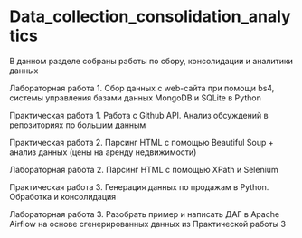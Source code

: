 # Data_collection_consolidation_analytics
В данном разделе собраны работы по сбору, консолидации и аналитики данных

Лабораторная работа 1. Сбор данных с web-сайта при помощи bs4, системы управления базами данных MongoDB и SQLite в Python

Практическая работа 1. Работа с Github API. Анализ обсуждений в репозиториях по большим данным

Практическая работа 2. Парсинг HTML с помощью Beautiful Soup + анализ данных (цены на аренду недвижимости)

Лабораторная работа 2. Парсинг HTML с помощью XPath и Selenium

Практическая работа 3. Генерация данных по продажам в Python. Обработка и консолидация

Лабораторная работа 3. Разобрать пример и написать ДАГ в Apache Airflow на основе сгенерированных данных из Практической работы 3
